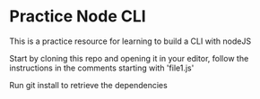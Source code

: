 # Practice Node CLI

This is a practice resource for learning to build a CLI with nodeJS

Start by cloning this repo and opening it in your editor, follow the instructions in the comments starting with 'file1.js'

Run git install to retrieve the dependencies
